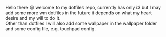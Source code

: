 Hello there 😃 welcome to my dotfiles repo, currently has only i3 but I may add some more wm dotfiles in the future it depends on what my heart desire and my will to do it. \
Other than dotfiles I will also add some wallpaper in the wallpaper folder and some config file, e.g. touchpad config.
